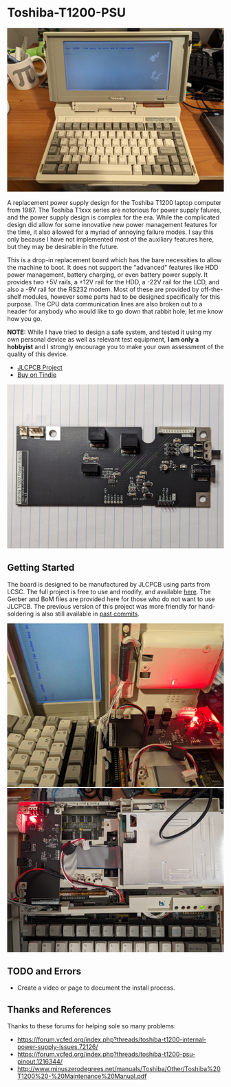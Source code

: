 # Toshiba-T1200-PSU

![Working System](Images/working_system.jpg "Working System")

A replacement power supply design for the Toshiba T1200 laptop computer from 1987. The Toshiba T1xxx series are notorious for power supply falures, and the power supply design is complex for the era. While the complicated design did allow for some innovative new power management features for the time, it also allowed for a myriad of annoying failure modes. I say this only because I have not implemented most of the auxiliary features here, but they may be desirable in the future.<br />
  
This is a drop-in replacement board which has the bare necessities to allow the machine to boot. It does not support the "advanced" features like HDD power management, battery charging, or even battery power supply. It provides two +5V rails, a +12V rail for the HDD, a -22V rail for the LCD, and also a -9V rail for the RS232 modem. Most of these are provided by off-the-shelf modules, however some parts had to be designed specifically for this purpose. The CPU data communication lines are also broken out to a header for anybody who would like to go down that rabbit hole; let me know how you go.
  
**NOTE:** While I have tried to design a safe system, and tested it using my own personal device as well as relevant test equipment, **I am only a hobbyist** and I strongly encourage you to make your own assessment of the quality of this device.
  
* [JLCPCB Project](https://oshwlab.com/tommy_tom2000/toshiba-t1200-power-supply)
* [Buy on Tindie](https://www.tindie.com/products/basiccode/toshiba-t1200-power-supply/)

![PCB](Images/bare_pcb.jpg "PCB")

## Getting Started
The board is designed to be manufactured by JLCPCB using parts from LCSC. The full project is free to use and modify, and available [here](https://oshwlab.com/tommy_tom2000/toshiba-t1200-power-supply). The Gerber and BoM files are provided here for those who do not want to use JLCPCB. The previous version of this project was more friendly for hand-soldering is also still available in [past commits](https://github.com/BasicCode/Toshiba-T1200-PSU/commit/b5f09ac5c124c712909910e9a37de9bca65d9860).

![Board Installation](Images/pcb_installed_1.jpg "Board Installation")
![Board Installation](Images/pcb_installed_2.jpg "Board Installation")

## TODO and Errors
* Create a video or page to document the install process.

## Thanks and References
Thanks to these forums for helping sole so many problems:
* https://forum.vcfed.org/index.php?threads/toshiba-t1200-internal-power-supply-issues.72126/
* https://forum.vcfed.org/index.php?threads/toshiba-t1200-psu-pinout.1216344/
* http://www.minuszerodegrees.net/manuals/Toshiba/Other/Toshiba%20T1200%20-%20Maintenance%20Manual.pdf